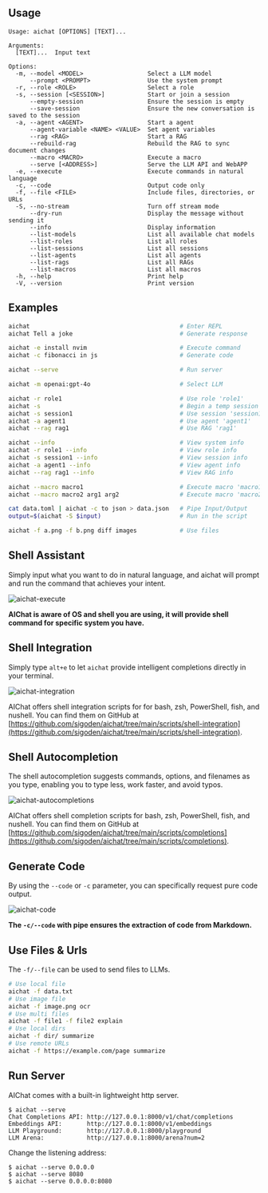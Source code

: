 ## Usage

```
Usage: aichat [OPTIONS] [TEXT]...

Arguments:
  [TEXT]...  Input text

Options:
  -m, --model <MODEL>                  Select a LLM model
      --prompt <PROMPT>                Use the system prompt
  -r, --role <ROLE>                    Select a role
  -s, --session [<SESSION>]            Start or join a session
      --empty-session                  Ensure the session is empty
      --save-session                   Ensure the new conversation is saved to the session
  -a, --agent <AGENT>                  Start a agent
      --agent-variable <NAME> <VALUE>  Set agent variables
      --rag <RAG>                      Start a RAG
      --rebuild-rag                    Rebuild the RAG to sync document changes
      --macro <MACRO>                  Execute a macro
      --serve [<ADDRESS>]              Serve the LLM API and WebAPP
  -e, --execute                        Execute commands in natural language
  -c, --code                           Output code only
  -f, --file <FILE>                    Include files, directories, or URLs
  -S, --no-stream                      Turn off stream mode
      --dry-run                        Display the message without sending it
      --info                           Display information
      --list-models                    List all available chat models
      --list-roles                     List all roles
      --list-sessions                  List all sessions
      --list-agents                    List all agents
      --list-rags                      List all RAGs
      --list-macros                    List all macros
  -h, --help                           Print help
  -V, --version                        Print version
```

## Examples

```sh
aichat                                          # Enter REPL
aichat Tell a joke                              # Generate response

aichat -e install nvim                          # Execute command
aichat -c fibonacci in js                       # Generate code

aichat --serve                                  # Run server

aichat -m openai:gpt-4o                         # Select LLM

aichat -r role1                                 # Use role 'role1'
aichat -s                                       # Begin a temp session
aichat -s session1                              # Use session 'session1'
aichat -a agent1                                # Use agent 'agent1'
aichat --rag rag1                               # Use RAG 'rag1'

aichat --info                                   # View system info
aichat -r role1 --info                          # View role info
aichat -s session1 --info                       # View session info
aichat -a agent1 --info                         # View agent info
aichat --rag rag1 --info                        # View RAG info

aichat --macro macro1                           # Execute macro 'macro1'
aichat --macro macro2 arg1 arg2                 # Execute macro 'macro2' with args

cat data.toml | aichat -c to json > data.json   # Pipe Input/Output
output=$(aichat -S $input)                      # Run in the script

aichat -f a.png -f b.png diff images            # Use files
```

## Shell Assistant

Simply input what you want to do in natural language, and aichat will prompt and run the command that achieves your intent.

![aichat-execute](https://github.com/user-attachments/assets/0c77e901-0da2-4151-aefc-a2af96bbb004)

**AIChat is aware of OS and shell you are using, it will provide shell command for specific system you have.**

## Shell Integration

Simply type `alt+e` to let `aichat` provide intelligent completions directly in your terminal.

![aichat-integration](https://github.com/sigoden/aichat/assets/4012553/873ebf23-226c-412e-a34f-c5aaa7017524)

AIChat offers shell integration scripts for for bash, zsh, PowerShell, fish, and nushell. You can find them on GitHub at [https://github.com/sigoden/aichat/tree/main/scripts/shell-integration](https://github.com/sigoden/aichat/tree/main/scripts/shell-integration).

## Shell Autocompletion

The shell autocompletion suggests commands, options, and filenames as you type, enabling you to type less, work faster, and avoid typos.

![aichat-autocompletions](https://github.com/sigoden/aichat/assets/4012553/29dd7497-441f-4b64-b36e-2bcbc5e66202)

AIChat offers shell completion scripts for bash, zsh, PowerShell, fish, and nushell. You can find them on GitHub at [https://github.com/sigoden/aichat/tree/main/scripts/completions](https://github.com/sigoden/aichat/tree/main/scripts/completions).

## Generate Code

By using the `--code` or `-c` parameter, you can specifically request pure code output.

![aichat-code](https://github.com/sigoden/aichat/assets/4012553/2bbf7c8a-3822-4222-9498-693dcd683cf4)

**The `-c/--code` with pipe ensures the extraction of code from Markdown.**

## Use Files & Urls

The `-f/--file` can be used to send files to LLMs. 

```sh
# Use local file
aichat -f data.txt
# Use image file
aichat -f image.png ocr
# Use multi files
aichat -f file1 -f file2 explain
# Use local dirs
aichat -f dir/ summarize
# Use remote URLs
aichat -f https://example.com/page summarize
```

## Run Server

AIChat comes with a built-in lightweight http server.

```
$ aichat --serve
Chat Completions API: http://127.0.0.1:8000/v1/chat/completions
Embeddings API:       http://127.0.0.1:8000/v1/embeddings
LLM Playground:       http://127.0.0.1:8000/playground
LLM Arena:            http://127.0.0.1:8000/arena?num=2
```

Change the listening address:
```
$ aichat --serve 0.0.0.0
$ aichat --serve 8080
$ aichat --serve 0.0.0.0:8080
```
